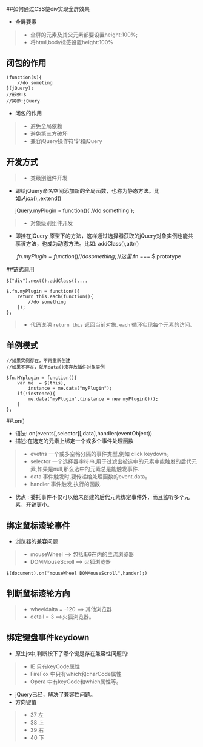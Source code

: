 ##如何通过CSS使div实现全屏效果
- 全屏要素
>*	全屏的元素及其父元素都要设置height:100%;
>*	将html,body标签设置height:100%

## 闭包的作用

	(function($){
		//do someting
	}(jQuery);
	//形参:$
	//实参:jQuery

- 闭包的作用
>* 避免全局依赖
>* 避免第三方破坏
>* 兼容jQuery操作符'$'和jQuery

## 开发方式

>* 类级别组件开发

- 即给jQuery命名空间添加新的全局函数，也称为静态方法。比如$.Ajax(),$.extend()


	jQuery.myPlugin = function(){
		//do something
	};

>* 对象级别组件开发
- 即挂在jQuery 原型下的方法，这样通过选择器获取的jQuery对象实例也能共享该方法，也成为动态方法。比如: addClass(),attr()



	$.fn.myPlugin = function(){
		//do something
	};
	//这里$.fn === $.prototype


##链式调用



	$("div").next().addClass()....

	$.fn.myPlugin = function(){
		return this.each(function(){
			//do something
		});
	};

>* 代码说明
```return this``` 返回当前对象.
```each``` 循环实现每个元素的访问。

## 单例模式


	//如果实例存在，不再重新创建
	//如果不存在，就用data()来存放插件对象实例

	$fn.MYplugin = function(){
		var me  = $(this),
			instance = me.data("myPlugin");
		if(!instence){
			me.data("myPlugin",(instance = new myPlugin()));
		}
	};

##.on()

- 语法:.on(events[,selector][,data],handler(eventObject))
- 描述:在选定的元素上绑定一个或多个事件处理函数
>* evetns 一个或多空格分隔的事件类型,例如 click keydown。
>* selector 一个选择器字符串,用于过滤出被选中的元素中能触发的后代元素,如果是null,那么选中的元素总是能触发事件.
>* data 事件触发时,要传递给处理函数的event.data。
>* handler 事件触发,执行的函数.
- 优点 : 委托事件不仅可以给未创建的后代元素绑定事件外，而且监听多个元素，开销更小。

## 绑定鼠标滚轮事件

- 浏览器的兼容问题
>* mouseWheel ==> 包括IE6在内的主流浏览器
>* DOMMouseScroll ==> 火狐浏览器


	$(document).on("mouseWheel DOMMouseScroll",hander);)

## 判断鼠标滚轮方向

>* wheeldalta = -120 ==> 其他浏览器
>* detail = 3 ==>火狐浏览器。

## 绑定键盘事件keydown

- 原生js中,判断按下了哪个键是存在兼容性问题的:
>* IE 只有keyCode属性
>* FireFox 中只有which和charCode属性
>* Opera 中有keyCode和which属性等。
- jQuery已经，解决了兼容性问题。
- 方向键值
>* 37  左
>* 38  上
>* 39  右
>* 40  下


















